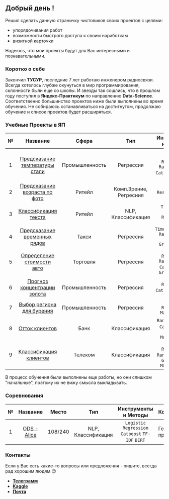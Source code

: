 ## Добрый день !

Решил сделать данную страничку чистовиков своих проектов с целями:
- упорядочивания работ
- возможности быстрого доступа к своим наработкам
- визитной карточки

Надеюсь, что мои проекты будут для Вас интересными и познавательными. 

### Коротко о себе

Закончил **ТУСУР**, последние 7 лет работаю инженером радиосвязи. Всегда хотелось глубже окунуться в мир программирования, склонности были еще со школы. И звезды так сошлись, что в прошлом году поступил в **Яндекс-Практикум** по направлению **Data-Science**. Соответственно большинство проектов ниже были выполнены во время обучения.
Не собираюсь останавливаться на достигнутом, продолжаю обучение и список проектов будет расширяться.

### Учебные Проекты в ЯП

| №   | Название  |Сфера  | Тип  | Инструменты и Методы   | Комментарии  |
|:---:|:---:      |:---:    |:---: |:---:                   |---           |
| 1   | [Предсказание температуры стали](https://github.com/kirill-pribludenko/projects/blob/main/1/project_16.ipynb) | Промышленность | Регрессия  | `Linear Regression` `RandomForest` `Catboost` `Optuna` | EDA, нужно было выделить признаки из разных таблиц по определенному интервалу времени |
| 2   | [Предсказание возраста по фото](https://github.com/kirill-pribludenko/projects/blob/main/2/project_14.ipynb)  | Ритейл         | Комп.Зрение, Регресиия  | `ResNet50` `Keras`  | Первый CV проект    	|
| 3   | [Классификация текста](https://github.com/kirill-pribludenko/projects/blob/main/3/project_12.ipynb)   	| Ритейл         | NLP, Классификация  |`TF-IDF` `BERT` `Logistic Regression` `Catboost`  | Рассмотрены два варианта решения    	|
| 4   | [Предсказание временных рядов](https://github.com/kirill-pribludenko/projects/blob/main/4/project_11.ipynb)   	| Такси | Регрессия  |`TimeSeriesSplit` `RandomForest` `Catboost` `GridSearchCV`  | Множество графиков    	|
| 5 | [Определение стоимости авто](https://github.com/kirill-pribludenko/projects/blob/main/5/project_10.ipynb)   	| Торговля | Регрессия  |`Linear Regression` `RandomForest` `Catboost`  `LGB` `GridSearchCV`  | Сравнение моделей по времени    	|
| 6 | [Прогноз концентрации золота](https://github.com/kirill-pribludenko/projects/blob/main/6/project_08.ipynb)   	| Промышленность | Регрессия  |`Linear Regression` `Catboost` `Custom metric`  | EDA, множество граффиков |
| 7 | [Выбор региона для бурения](https://github.com/kirill-pribludenko/projects/blob/main/7/project_07.ipynb)   	| Промышленность | Регрессия  |`Linear Regression` `Mathplotlib`  | Bootstrap    	|
| 8 | [Отток клиентов](https://github.com/kirill-pribludenko/projects/blob/main/8/project_06.ipynb)   	| Банк | Классификация  |`RandForest` `SVC` `Catboost` `F-1` `ROC-AUC` `Mathplotlib`  | Kaggle, несбалансированный датасет    	|
| 9 | [Классификация клиентов](https://github.com/kirill-pribludenko/projects/blob/main/9/project_05.ipynb)   	| Телеком | Классификация  | `Logistic Regression` `RandForest` `SVC` `GaussianNB` `Mathplotlib`  | Одна из первых работ по ML |

В процесс обучения были выполнены еще работы, но они слишком "начальные", поэтому их не вижу смысла выкладывать.

### Соревнования

| №   | Название  | Место  | Тип  | Инструменты и Методы   | Комментарии  |
|:---:|:---:      |:---:   |:---: |:---:                   |---           |
| 1   | [ODS - Alice](https://github.com/kirill-pribludenko/projects/blob/main/Competitions/ods_alice/my_alice_v2.ipynb) | 108/240 | NLP, Классификация  | `Logistic Regression` `Catboost` `TF-IDF` `BERT` | Генерация признаков |

### Контакты

Если у Вас есть какие-то вопросы или предложения - пишите, всегда рад хорошим людям 😉

* [**Телеграмм**](https://t.me/Ave_Ludi)
* [**Kaggle**](https://www.kaggle.com/kirillpribludenko)
* [**Почта**](mailto:kir88@inbox.ru)
